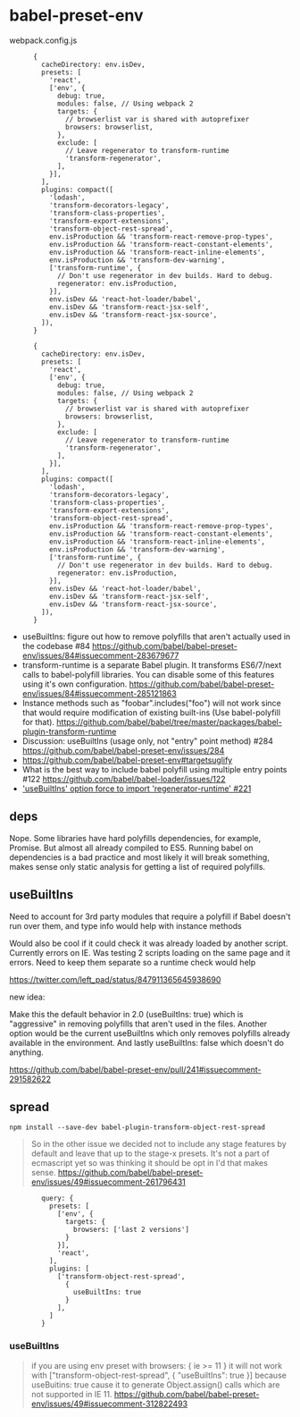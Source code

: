 # babel-preset-env

webpack.config.js

```
      {
        cacheDirectory: env.isDev,
        presets: [
          'react',
          ['env', {
            debug: true,
            modules: false, // Using webpack 2
            targets: {
              // browserlist var is shared with autoprefixer
              browsers: browserlist,
            },
            exclude: [
              // Leave regenerator to transform-runtime
              'transform-regenerator',
            ], 
          }],
        ],
        plugins: compact([
          'lodash',
          'transform-decorators-legacy',
          'transform-class-properties',
          'transform-export-extensions',
          'transform-object-rest-spread',
          env.isProduction && 'transform-react-remove-prop-types',
          env.isProduction && 'transform-react-constant-elements',
          env.isProduction && 'transform-react-inline-elements',
          env.isProduction && 'transform-dev-warning',
          ['transform-runtime', {
            // Don't use regenerator in dev builds. Hard to debug.
            regenerator: env.isProduction,
          }],
          env.isDev && 'react-hot-loader/babel',
          env.isDev && 'transform-react-jsx-self',
          env.isDev && 'transform-react-jsx-source',
        ]),
      }
```
```
      {
        cacheDirectory: env.isDev,
        presets: [
          'react',
          ['env', {
            debug: true,
            modules: false, // Using webpack 2
            targets: {
              // browserlist var is shared with autoprefixer
              browsers: browserlist,
            },
            exclude: [
              // Leave regenerator to transform-runtime
              'transform-regenerator',
            ], 
          }],
        ],
        plugins: compact([
          'lodash',
          'transform-decorators-legacy',
          'transform-class-properties',
          'transform-export-extensions',
          'transform-object-rest-spread',
          env.isProduction && 'transform-react-remove-prop-types',
          env.isProduction && 'transform-react-constant-elements',
          env.isProduction && 'transform-react-inline-elements',
          env.isProduction && 'transform-dev-warning',
          ['transform-runtime', {
            // Don't use regenerator in dev builds. Hard to debug.
            regenerator: env.isProduction,
          }],
          env.isDev && 'react-hot-loader/babel',
          env.isDev && 'transform-react-jsx-self',
          env.isDev && 'transform-react-jsx-source',
        ]),
      }
```

- useBuiltIns: figure out how to remove polyfills that aren't actually used in the codebase #84 https://github.com/babel/babel-preset-env/issues/84#issuecomment-283679677
- transform-runtime is a separate Babel plugin. It transforms ES6/7/next calls to babel-polyfill libraries. You can disable some of this features using it's own configuration. https://github.com/babel/babel-preset-env/issues/84#issuecomment-285121863
- Instance methods such as "foobar".includes("foo") will not work since that would require modification of existing built-ins (Use babel-polyfill for 
that). https://github.com/babel/babel/tree/master/packages/babel-plugin-transform-runtime
- Discussion: useBuiltIns (usage only, not "entry" point method) #284 https://github.com/babel/babel-preset-env/issues/284
- https://github.com/babel/babel-preset-env#targetsuglify
- What is the best way to include babel polyfill using multiple entry points #122 https://github.com/babel/babel-loader/issues/122
- ['useBuiltIns' option force to import 'regenerator-runtime' #221](https://github.com/babel/babel-preset-env/issues/221)

## deps

Nope. Some libraries have hard polyfills dependencies, for example, Promise. But almost all already compiled to ES5. Running babel on dependencies is a bad practice and most likely it will break something, makes sense only static analysis for getting a list of required polyfills.

## useBuiltIns

Need to account for 3rd party modules that require a polyfill if Babel doesn't run over them, and type info would help with instance methods

Would also be cool if it could check it was already loaded by another script. Currently errors on IE. Was testing 2 scripts loading on the same page and it errors. Need to keep them separate so a runtime check would help

https://twitter.com/left_pad/status/847911365645938690

new idea:

Make this the default behavior in 2.0 (useBuiltIns: true) which is "aggressive" in removing polyfills that aren't used in the files. Another option would be the current useBuiltIns which only removes polyfills already available in the environment. And lastly useBuiltIns: false which doesn't do anything.

https://github.com/babel/babel-preset-env/pull/241#issuecomment-291582622

## spread

`npm install --save-dev babel-plugin-transform-object-rest-spread`

>So in the other issue we decided not to include any stage features by default and leave that up to the stage-x presets. It's not a part of ecmascript yet so was thinking it should be opt in I'd that makes sense. https://github.com/babel/babel-preset-env/issues/49#issuecomment-261796431

```
        query: {
          presets: [
            ['env', {
              targets: {
                browsers: ['last 2 versions']
              }
            }],
            'react',
          ],
          plugins: [
            ['transform-object-rest-spread',
              {
                useBuiltIns: true
              }
            ],
          ]
        }
```

### useBuiltIns

>if you are using env preset with browsers: { ie >= 11 }
it will not work with ["transform-object-rest-spread", { "useBuiltIns": true }] because useBuitins: true cause it to generate Object.assign() calls which are not supported in IE 11. https://github.com/babel/babel-preset-env/issues/49#issuecomment-312822493
